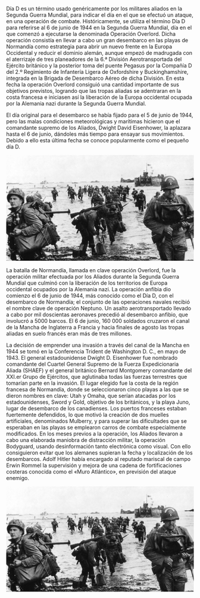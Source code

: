 Día D es un término usado genéricamente por los militares aliados en la Segunda Guerra Mundial, para indicar el día en el que se efectuó un ataque, en una operación de combate. Históricamente, se utiliza el término Día D para referirse al 6 de junio de 1944 en la Segunda Guerra Mundial, día en el que comenzó a ejecutarse la denominada Operación Overlord. Dicha operación consistía en llevar a cabo un gran desembarco en las playas de Normandía como estrategia para abrir un nuevo frente en la Europa Occidental y reducir el dominio alemán, aunque empezó de madrugada con el aterrizaje de tres planeadores de la 6.ª División Aerotransportada del Ejército británico y la posterior toma del puente Pegasus por la Compañía D del 2.º Regimiento de Infantería Ligera de Oxfordshire y Buckinghamshire, integrada en la Brigada de Desembarco Aéreo de dicha División. En esta fecha la operación Overlord consiguió una cantidad importante de sus objetivos previstos, logrando que las tropas aliadas se adentraran en la costa francesa e iniciasen así la liberación de la Europa occidental ocupada por la Alemania nazi durante la Segunda Guerra Mundial.

El día original para el desembarco se había fijado para el 5 de junio de 1944, pero las malas condiciones meteorológicas y marítimas hicieron que el comandante supremo de los Aliados, Dwight David Eisenhower, la aplazara hasta el 6 de junio, dándoles más tiempo para ensayar sus movimientos. Debido a ello esta última fecha se conoce popularmente como el pequeño día D.

![En Pleno desembarco](assets/descarga.jpeg)









La batalla de Normandía, llamada en clave operación Overlord, fue la operación militar efectuada por los Aliados durante la Segunda Guerra Mundial que culminó con la liberación de los territorios de Europa occidental ocupados por la Alemania nazi. La operación anfibia dio comienzo el 6 de junio de 1944, más conocido como el Día D, con el desembarco de Normandía; el conjunto de las operaciones navales recibió el nombre clave de operación Neptuno. Un asalto aerotransportado llevado a cabo por mil doscientas aeronaves precedió al desembarco anfibio, que involucró a 5000 barcos. El 6 de junio, 160 000 soldados cruzaron el canal de la Mancha de Inglaterra a Francia y hacia finales de agosto las tropas aliadas en suelo francés eran más de tres millones.

La decisión de emprender una invasión a través del canal de la Mancha en 1944 se tomó en la Conferencia Trident de Washington D. C., en mayo de 1943. El general estadounidense Dwight D. Eisenhower fue nombrado comandante del Cuartel General Supremo de la Fuerza Expedicionaria Aliada (SHAEF) y el general británico Bernard Montgomery comandante del XXI.er Grupo de Ejércitos, que aglutinaba todas las fuerzas terrestres que tomarían parte en la invasión. El lugar elegido fue la costa de la región francesa de Normandía, donde se seleccionaron cinco playas a las que se dieron nombres en clave: Utah y Omaha, que serían atacadas por los estadounidenses, Sword y Gold, objetivo de los británicos, y la playa Juno, lugar de desembarco de los canadienses. Los puertos franceses estaban fuertemente defendidos, lo que motivó la creación de dos muelles artificiales, denominados Mulberry, y para superar las dificultades que se esperaban en las playas se emplearon carros de combate especialmente modificados. En los meses previos a la operación, los Aliados llevaron a cabo una elaborada maniobra de distracción militar, la operación Bodyguard, usando desinformación tanto electrónica como visual. Con ello consiguieron evitar que los alemanes supieran la fecha y localización de los desembarcos. Adolf Hitler había encargado al reputado mariscal de campo Erwin Rommel la supervisión y mejora de una cadena de fortificaciones costeras conocida como el «Muro Atlántico», en previsión del ataque enemigo.


![Alemanes defendiendose](assets/descarga.jpeg)
